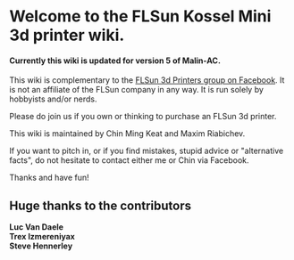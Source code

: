 # Welcome to the FLSun Kossel Mini 3d printer wiki.

#### Currently this wiki is updated for version 5 of Malin-AC.

This wiki is complementary to the [FLSun 3d Printers group on Facebook](https://goo.gl/hBH9zW). It is not an affiliate of the FLSun company in any way. It is run solely by hobbyists and/or nerds.

Please do join us if you own or thinking to purchase an FLSun 3d printer.

This wiki is maintained by Chin Ming Keat and Maxim Riabichev.

If you want to pitch in, or if you find mistakes, stupid advice or "alternative facts", do not hesitate to contact either me or Chin via Facebook.

Thanks and have fun!

## Huge thanks to the contributors
**Luc Van Daele**  
**Trex Izmereniyax**  
**Steve Hennerley**  